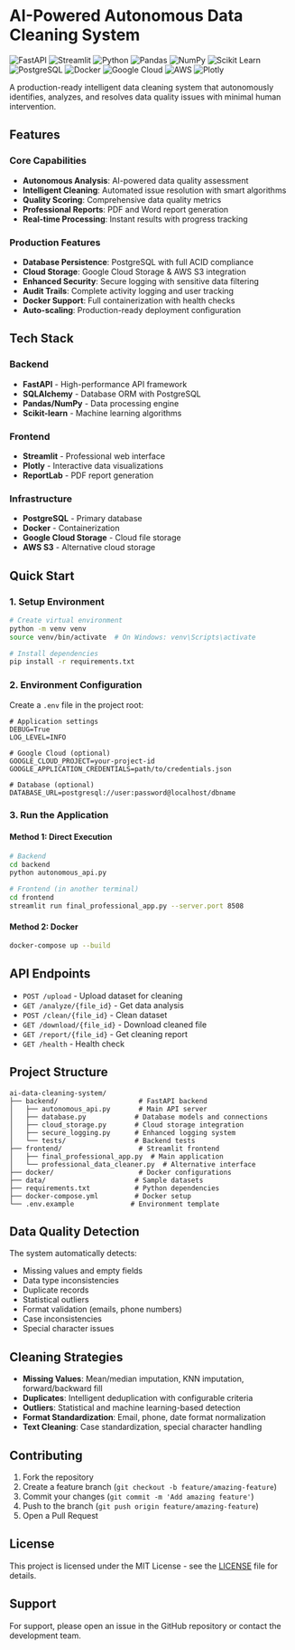 # AI-Powered Autonomous Data Cleaning System

![FastAPI](https://img.shields.io/badge/FastAPI-005571?style=for-the-badge&logo=fastapi&logoColor=white)
![Streamlit](https://img.shields.io/badge/Streamlit-FF4B4B?style=for-the-badge&logo=streamlit&logoColor=white)
![Python](https://img.shields.io/badge/Python-3776AB?style=for-the-badge&logo=python&logoColor=white)
![Pandas](https://img.shields.io/badge/Pandas-150458?style=for-the-badge&logo=pandas&logoColor=white)
![NumPy](https://img.shields.io/badge/NumPy-013243?style=for-the-badge&logo=numpy&logoColor=white)
![Scikit Learn](https://img.shields.io/badge/Scikit--Learn-F7931E?style=for-the-badge&logo=scikit-learn&logoColor=white)
![PostgreSQL](https://img.shields.io/badge/PostgreSQL-336791?style=for-the-badge&logo=postgresql&logoColor=white)
![Docker](https://img.shields.io/badge/Docker-2496ED?style=for-the-badge&logo=docker&logoColor=white)
![Google Cloud](https://img.shields.io/badge/Google_Cloud-4285F4?style=for-the-badge&logo=google-cloud&logoColor=white)
![AWS](https://img.shields.io/badge/AWS-232F3E?style=for-the-badge&logo=amazon-aws&logoColor=white)
![Plotly](https://img.shields.io/badge/Plotly-3F4F75?style=for-the-badge&logo=plotly&logoColor=white)

A production-ready intelligent data cleaning system that autonomously identifies, analyzes, and resolves data quality issues with minimal human intervention.

## Features

### Core Capabilities
- **Autonomous Analysis**: AI-powered data quality assessment
- **Intelligent Cleaning**: Automated issue resolution with smart algorithms
- **Quality Scoring**: Comprehensive data quality metrics
- **Professional Reports**: PDF and Word report generation
- **Real-time Processing**: Instant results with progress tracking

### Production Features
- **Database Persistence**: PostgreSQL with full ACID compliance
- **Cloud Storage**: Google Cloud Storage & AWS S3 integration
- **Enhanced Security**: Secure logging with sensitive data filtering
- **Audit Trails**: Complete activity logging and user tracking
- **Docker Support**: Full containerization with health checks
- **Auto-scaling**: Production-ready deployment configuration

## Tech Stack

### Backend
- **FastAPI** - High-performance API framework
- **SQLAlchemy** - Database ORM with PostgreSQL
- **Pandas/NumPy** - Data processing engine
- **Scikit-learn** - Machine learning algorithms

### Frontend  
- **Streamlit** - Professional web interface
- **Plotly** - Interactive data visualizations
- **ReportLab** - PDF report generation

### Infrastructure
- **PostgreSQL** - Primary database
- **Docker** - Containerization
- **Google Cloud Storage** - Cloud file storage
- **AWS S3** - Alternative cloud storage

## Quick Start

### 1. Setup Environment

```bash
# Create virtual environment
python -m venv venv
source venv/bin/activate  # On Windows: venv\Scripts\activate

# Install dependencies
pip install -r requirements.txt
```

### 2. Environment Configuration

Create a `.env` file in the project root:

```env
# Application settings
DEBUG=True
LOG_LEVEL=INFO

# Google Cloud (optional)
GOOGLE_CLOUD_PROJECT=your-project-id
GOOGLE_APPLICATION_CREDENTIALS=path/to/credentials.json

# Database (optional)
DATABASE_URL=postgresql://user:password@localhost/dbname
```

### 3. Run the Application

#### Method 1: Direct Execution
```bash
# Backend
cd backend
python autonomous_api.py

# Frontend (in another terminal)
cd frontend  
streamlit run final_professional_app.py --server.port 8508
```

#### Method 2: Docker
```bash
docker-compose up --build
```

## API Endpoints

- `POST /upload` - Upload dataset for cleaning
- `GET /analyze/{file_id}` - Get data analysis
- `POST /clean/{file_id}` - Clean dataset  
- `GET /download/{file_id}` - Download cleaned file
- `GET /report/{file_id}` - Get cleaning report
- `GET /health` - Health check

## Project Structure

```
ai-data-cleaning-system/
├── backend/                    # FastAPI backend
│   ├── autonomous_api.py       # Main API server
│   ├── database.py            # Database models and connections
│   ├── cloud_storage.py       # Cloud storage integration
│   ├── secure_logging.py      # Enhanced logging system
│   └── tests/                 # Backend tests
├── frontend/                   # Streamlit frontend
│   ├── final_professional_app.py  # Main application
│   └── professional_data_cleaner.py  # Alternative interface
├── docker/                     # Docker configurations
├── data/                      # Sample datasets
├── requirements.txt           # Python dependencies
├── docker-compose.yml         # Docker setup
└── .env.example              # Environment template
```

## Data Quality Detection

The system automatically detects:
- Missing values and empty fields
- Data type inconsistencies
- Duplicate records
- Statistical outliers
- Format validation (emails, phone numbers)
- Case inconsistencies
- Special character issues

## Cleaning Strategies

- **Missing Values**: Mean/median imputation, KNN imputation, forward/backward fill
- **Duplicates**: Intelligent deduplication with configurable criteria
- **Outliers**: Statistical and machine learning-based detection
- **Format Standardization**: Email, phone, date format normalization
- **Text Cleaning**: Case standardization, special character handling

## Contributing

1. Fork the repository
2. Create a feature branch (`git checkout -b feature/amazing-feature`)
3. Commit your changes (`git commit -m 'Add amazing feature'`)
4. Push to the branch (`git push origin feature/amazing-feature`)
5. Open a Pull Request

## License

This project is licensed under the MIT License - see the [LICENSE](LICENSE) file for details.

## Support

For support, please open an issue in the GitHub repository or contact the development team.
